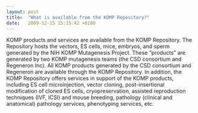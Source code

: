 ```yaml
---
layout: post
title:  "What is available from the KOMP Repository?"
date:   2009-12-15 15:15:42 +0100
---
```


KOMP products and services are available from the KOMP Repository. The Repository hosts the vectors, ES cells, mice, embryos, and sperm generated by the NIH KOMP Mutagenesis Project. These “products” are generated by two KOMP mutagenesis teams (the CSD consortium and Regeneron Inc). All KOMP products generated by the CSD consortium and Regeneron are available through the KOMP Repository. In addition, the KOMP Repository offers services in support of the KOMP products, including ES cell microinjection, vector cloning, post-insertional modification of cloned ES cells, cryopreservation, assisted reproduction techniques (IVF, ICSI) and mouse breeding, pathology (clinical and anatomical) pathology services, phenotyping services, etc.